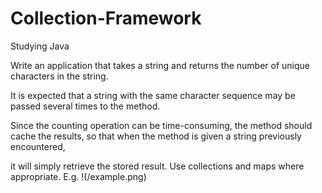 # Collection-Framework
Studying Java


Write an application that takes a string and returns the number of unique characters in the string.

It is expected that a string with the same character sequence may be passed several times to the method.

Since the counting operation can be time-consuming, the method should cache the results, so that when the method is given a string previously encountered,

it will simply retrieve the stored result. Use collections and maps where appropriate.
E.g.
!(/example.png)
